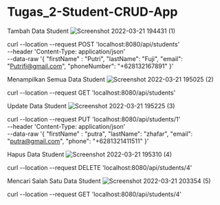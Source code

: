 # Tugas_2-Student-CRUD-App

Tambah Data Student
![Screenshot 2022-03-21 194431 (1)](https://user-images.githubusercontent.com/101171434/159270061-86a93428-49f2-4c58-ba84-f10e88d49dcb.jpg)

curl --location --request POST 'localhost:8080/api/students' \
--header 'Content-Type: application/json' \
--data-raw '{
    "firstName" : "Putri",
    "lastName": "Fuji",
    "email": "Putrifj@gmail.com",
    "phoneNumber": "+628132167891"
}'


Menampilkan Semua Data Student
![Screenshot 2022-03-21 195025 (2)](https://user-images.githubusercontent.com/101171434/159270782-bdf9a1fb-7b4a-4153-ad67-f3119a7064c4.jpg)

curl --location --request GET 'localhost:8080/api/students'


Update Data Student
![Screenshot 2022-03-21 195225 (3)](https://user-images.githubusercontent.com/101171434/159270997-a407b051-6397-4408-a0ce-86f65e5ff528.jpg)

curl --location --request PUT 'localhost:8080/api/students/1' \
--header 'Content-Type: application/json' \
--data-raw '{
    "firstName" : "putra",
    "lastName": "zhafar",
    "email": "putra@gmail.com",
    "phone": "+6281321411511"
}'



Hapus Data Student
![Screenshot 2022-03-21 195310 (4)](https://user-images.githubusercontent.com/101171434/159271441-1c2895da-be5d-435a-9ecb-2dc8f19267af.jpg)

curl --location --request DELETE 'localhost:8080/api/students/4'



Mencari Salah Satu Data Student
![Screenshot 2022-03-21 203354 (5)](https://user-images.githubusercontent.com/101171434/159271980-0eb18748-981b-4e21-85b1-58affaf1a8f7.jpg)

curl --location --request GET 'localhost:8080/api/students/4'
